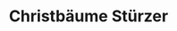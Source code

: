 ---
title: "Christbäume Stürzer"
url: /nussdorf-am-haunsberg/christbaeume-stuerzer/
shop: Allgemein
---